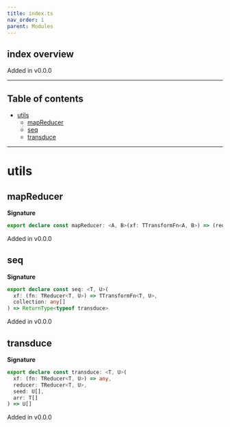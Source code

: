 ```yaml
---
title: index.ts
nav_order: 1
parent: Modules
---
```


## index overview

Added in v0.0.0

---

<h2 class="text-delta">Table of contents</h2>

- [utils](#utils)
  - [mapReducer](#mapreducer)
  - [seq](#seq)
  - [transduce](#transduce)

---

# utils

## mapReducer

**Signature**

```ts
export declare const mapReducer: <A, B>(xf: TTransformFn<A, B>) => (reducer: TReducer<A, B>) => any
```

Added in v0.0.0

## seq

**Signature**

```ts
export declare const seq: <T, U>(
  xf: (fn: TReducer<T, U>) => TTransformFn<T, U>,
  collection: any[]
) => ReturnType<typeof transduce>
```

Added in v0.0.0

## transduce

**Signature**

```ts
export declare const transduce: <T, U>(
  xf: (fn: TReducer<T, U>) => any,
  reducer: TReducer<T, U>,
  seed: U[],
  arr: T[]
) => U[]
```

Added in v0.0.0
